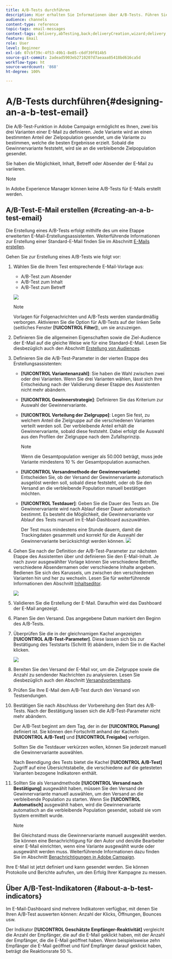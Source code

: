 ```yaml
---
title: A/B-Tests durchführen
description: Hier erhalten Sie Informationen über A/B-Tests. Führen Sie diese Schritte aus, um ausgehend von einem A/B-Test in Adobe Campaign eine E-Mail zu erstellen.
audience: channels
content-type: reference
topic-tags: email-messages
context-tags: delivery,abTesting,back;deliveryCreation,wizard;delivery,main
feature: Email
role: User
level: Beginner
exl-id: 07cbf39c-4f53-49b1-8e85-c6df39f014b5
source-git-commit: 2adead5903eb2710207d7aeaaa85418bd616ca5d
workflow-type: ht
source-wordcount: '868'
ht-degree: 100%

---
```


# A/B-Tests durchführen{#designing-an-a-b-test-email}

Die A/B-Test-Funktion in Adobe Campaign ermöglicht es Ihnen, zwei bis drei Varianten einer E-Mail zu definieren. Jede Variante wird an einen bestimmten Anteil der Zielpopulation gesendet, um die Variante zu bestimmen, welche die besten Ergebnisse erzielt. Sobald die Gewinnervariante feststeht, wird sie an die verbleibende Zielpopulation gesendet.

Sie haben die Möglichkeit, Inhalt, Betreff oder Absender der E-Mail zu variieren.

>[!NOTE]
>
>In Adobe Experience Manager können keine A/B-Tests für E-Mails erstellt werden.

## A/B-Test-E-Mail erstellen        {#creating-an-a-b-test-email}

Die Erstellung eines A/B-Tests erfolgt mithilfe des um eine Etappe erweiterten E-Mail-Erstellungsassistenten. Weiterführende Informationen zur Erstellung einer Standard-E-Mail finden Sie im Abschnitt [E-Mails erstellen](../../channels/using/creating-an-email.md).

Gehen Sie zur Erstellung eines A/B-Tests wie folgt vor:

1. Wählen Sie die Ihrem Test entsprechende E-Mail-Vorlage aus:

   * A/B-Test zum Absender
   * A/B-Test zum Inhalt
   * A/B-Test zum Betreff

   ![](assets/create_ab_testing.png)

   >[!NOTE]
   >
   >Vorlagen für Folgenachrichten und A/B-Tests werden standardmäßig verborgen. Aktivieren Sie die Option für A/B-Tests auf der linken Seite (seitliches Fenster **[!UICONTROL Filter]**), um sie anzuzeigen.

1. Definieren Sie die allgemeinen Eigenschaften sowie die Ziel-Audience der E-Mail auf die gleiche Weise wie für eine Standard-E-Mail. Lesen Sie diesbezüglich auch den Abschnitt [Erstellung von Audiences](../../audiences/using/creating-audiences.md).
1. Definieren Sie die A/B-Test-Parameter in der vierten Etappe des Erstellungsassistenten:

   * **[!UICONTROL Variantenanzahl]**: Sie haben die Wahl zwischen zwei oder drei Varianten. Wenn Sie drei Varianten wählen, lässt sich Ihre Entscheidung nach der Validierung dieser Etappe des Assistenten nicht mehr abändern.
   * **[!UICONTROL Gewinnerstrategie]**: Definieren Sie das Kriterium zur Auswahl der Gewinnervariante.
   * **[!UICONTROL Verteilung der Zielgruppe]**: Legen Sie fest, zu welchem Anteil die Zielgruppe auf die verschiedenen Varianten verteilt werden soll. Der verbleibende Anteil erhält die Gewinnervariante, sobald diese feststeht. Dabei erfolgt die Auswahl aus den Profilen der Zielgruppe nach dem Zufallsprinzip.

      >[!NOTE]
      >
      >Wenn die Gesamtpopulation weniger als 50.000 beträgt, muss jede Variante mindestens 10 % der Gesamtpopulation ausmachen.

   * **[!UICONTROL Versandmethode der Gewinnervariante]**: Entscheiden Sie, ob der Versand der Gewinnervariante automatisch ausgelöst werden soll, sobald diese feststeht, oder ob Sie den Versand an die verbleibende Population manuell bestätigen möchten.
   * **[!UICONTROL Testdauer]**: Geben Sie die Dauer des Tests an. Die Gewinnervariante wird nach Ablauf dieser Dauer automatisch bestimmt. Es besteht die Möglichkeit, die Gewinnervariante vor Ablauf des Tests manuell im E-Mail-Dashboard auszuwählen.

      Der Test muss mindestens eine Stunde dauern, damit die Trackingdaten gesammelt und korrekt für die Auswahl der Gewinnervariante berücksichtigt werden können.
   ![](assets/ab_parameters.png)

1. Gehen Sie nach der Definition der A/B-Test-Parameter zur nächsten Etappe des Assistenten über und definieren Sie den E-Mail-Inhalt. Je nach zuvor ausgewählter Vorlage können Sie verschiedene Betreffe, verschiedene Absendernamen oder verschiedene Inhalte angeben. Bedienen Sie sich des Karussels, um zwischen den verschiedenen Varianten hin und her zu wechseln. Lesen Sie für weiterführende Informationen den Abschnitt [Inhaltseditor](../../designing/using/designing-content-in-adobe-campaign.md).

   ![](assets/create_ab_testing2.png)

1. Validieren Sie die Erstellung der E-Mail. Daraufhin wird das Dashboard der E-Mail angezeigt.
1. Planen Sie den Versand. Das angegebene Datum markiert den Beginn des A/B-Tests.
1. Überprüfen Sie die in der gleichnamigen Kachel angezeigten **[!UICONTROL A/B-Test-Parameter]**. Diese lassen sich bis zur Bestätigung des Teststarts (Schritt 9) abändern, indem Sie in die Kachel klicken.

   ![](assets/create_ab_testing3.png)

1. Bereiten Sie den Versand der E-Mail vor, um die Zielgruppe sowie die Anzahl zu sendender Nachrichten zu analysieren. Lesen Sie diesbezüglich auch den Abschnitt [Versandvorbereitung](../../sending/using/preparing-the-send.md).
1. Prüfen Sie Ihre E-Mail dem A/B-Test durch den Versand von Testsendungen.
1. Bestätigen Sie nach Abschluss der Vorbereitung den Start des A/B-Tests. Nach der Bestätigung lassen sich die A/B-Test-Parameter nicht mehr abändern.

   Der A/B-Test beginnt am dem Tag, der in der **[!UICONTROL Planung]** definiert ist. Sie können den Fortschritt anhand der Kacheln **[!UICONTROL A/B-Test]** und **[!UICONTROL Freigabe]** verfolgen.

   Sollten Sie die Testdauer verkürzen wollen, können Sie jederzeit manuell die Gewinnervariante auswählen.

   Nach Beendigung des Tests bietet die Kachel **[!UICONTROL A/B-Test]** Zugriff auf eine Übersichtstabelle, die verschiedene auf die getesteten Varianten bezogene Indikatoren enthält.

1. Sollten Sie als Versandmethode **[!UICONTROL Versand nach Bestätigung]** ausgewählt haben, müssen Sie den Versand der Gewinnervariante manuell auswählen, um den Versand an die verbleibende Population zu starten. Wenn Sie **[!UICONTROL Automatisch]** ausgewählt haben, wird die Gewinnervariante automatisch an die verbleibende Population gesendet, sobald sie vom System ermittelt wurde.

   >[!NOTE]
   >
   >Bei Gleichstand muss die Gewinnervariante manuell ausgewählt werden. Sie können eine Benachrichtigung für den Autor und den/die Bearbeiter einer E-Mail einrichten, wenn eine Variante ausgewählt wurde oder ausgewählt werden muss. Weiterführende Informationen dazu finden Sie im Abschnitt [Benachrichtigungen in Adobe Campaign](../../administration/using/sending-internal-notifications.md).

Ihre E-Mail ist jetzt definiert und kann gesendet werden. Sie können Protokolle und Berichte aufrufen, um den Erfolg Ihrer Kampagne zu messen.

## Über A/B-Test-Indikatoren {#about-a-b-test-indicators}

Im E-Mail-Dashboard sind mehrere Indikatoren verfügbar, mit denen Sie Ihren A/B-Test auswerten können: Anzahl der Klicks, Öffnungen, Bounces usw.

Der Indikator **[!UICONTROL Geschätzte Empfänger-Reaktivität]** vergleicht die Anzahl der Empfänger, die auf die E-Mail geklickt haben, mit der Anzahl der Empfänger, die die E-Mail geöffnet haben. Wenn beispielsweise zehn Empfänger die E-Mail geöffnet und fünf Empfänger darauf geklickt haben, beträgt die Reaktionsrate 50 %.
